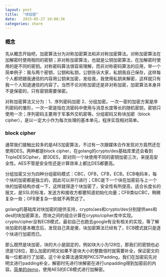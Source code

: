 ```yaml
---
layout: post
title:  "块加密"
date:   2015-05-27 19:08:36
categories: share
---
```


### 概念
先从概念开始吧，加密算法分为对称加密算法和非对称加密算法。对称加密算法在加解密时使用相同的密钥；非对称加密算法，也就是公钥加密算法，在加解密时使用的是不同的密钥。对称密码算法很容易理解，而非对称密码算法的应用，举一个简单例子：我与两个密钥，公钥和私钥，公钥告诉大家，私钥我自己保存，这样每个人都把跟我通信的内容用公钥来加密，发给我，我使用私钥来解密，这样就只有我一个人知道通信的内容了。当然不论对称加密还是非对称加密，加密算法本身并不是保密的，只有密钥需要保密。

对称加密算法又分为：1、序列密码加密 2、分组加密。一次一密的加密方案是序列密码的雏形，一次一密是指在流密码中使用与消息长度等长的随机密钥，密钥只使用一次；序列密码主要用于军事外交机密等。分组密码又称块加密（block cipher），是以一定大小作为每次处理的基本单元，程序实现相对简单。

### block cipher
通常我们接触比较多的是AES加密算法，不过有一次跟媒体合作发现对方竟然还在使用DES。两种都是block cipher，在golang的crypto/des基础库里还会看到TripleDESCipher，即3DES，即对同一个块使用不同的密钥加密三次，来提高安全性。AES不管是安全性还是计算效率上都比DES都要高。

分组加密又分为四种分组密码模式：CBC，OFB，CFB，ECB。ECB电码本，每个块的加密都是独立的，因此可以并行进行；CBC是下一个块在加密前与上一个块的加密结构亦或一下，这样就得逐个块加密了，安全性有所提高，适合长度长的报文，是SSL的标准，发送方和接收方都要知道初始化向量；CFB类似CBC，稍微复杂一些；OFB更复杂一些就不再赘述了。

golang的基础库对块加密的提供支持，crypto/aes和crypto/des分别提供aes和des的块加密算法，而块之间的组合计算在crypto/cipher库中实现。crypto/cipher没有ECB模式，最初自己也跑去google有没有相关的实现，等了解块加密的基本概念后，发现自己真是傻，块加密算法已经有了，ECB模式就只是逐个块进行加密而已。

那么既然是块加密，块的大小是固定的，例如块大小为128位，那我们的密钥也必须是128位，那么加密的明文如果不是块大小的整数倍时就需要补全，保证密文的每一位都进行了加密。这个补全算法通常用PKCS7Padding，我们在加密前先对明文进行padding补全，解密时先进行块解密在进行unpadding得到加密前的内容。[简单的demo][demo]，使用AES的ECB模式进行加解密。


[demo]:https://github.com/huhr/Go_AES_ECB/blob/master/security.go
